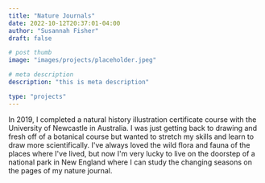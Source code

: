 ```yaml
---
title: "Nature Journals"
date: 2022-10-12T20:37:01-04:00
author: "Susannah Fisher"
draft: false

# post thumb
image: "images/projects/placeholder.jpeg"

# meta description
description: "this is meta description"

type: "projects"
---
```


In 2019, I completed a natural history illustration certificate course with the University of Newcastle in Australia. I was just getting back to drawing and fresh off of a botanical course but wanted to stretch my skills and learn to draw more scientifically. I've always loved the wild flora and fauna of the places where I've lived, but now I'm very lucky to live on the doorstep of a national park in New England where I can study the changing seasons on the pages of my nature journal.

